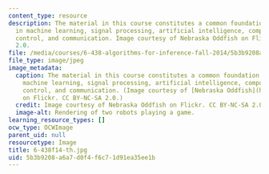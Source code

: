 ```yaml
---
content_type: resource
description: The material in this course constitutes a common foundation for work
  in machine learning, signal processing, artificial intelligence, computer vision,
  control, and communication. Image courtesy of Nebraska Oddfish on Flickr. CC BY-NC-SA
  2.0.
file: /media/courses/6-438-algorithms-for-inference-fall-2014/5b3b9208a6a7d0f4f6c71d91ea35ee1b_6-438f14-th.jpg
file_type: image/jpeg
image_metadata:
  caption: The material in this course constitutes a common foundation for work in
    machine learning, signal processing, artificial intelligence, computer vision,
    control, and communication. (Image courtesy of [Nebraska Oddfish](https://flic.kr/p/eY7Y83)
    on Flickr. CC BY-NC-SA 2.0.)
  credit: Image courtesy of Nebraska Oddfish on Flickr. CC BY-NC-SA 2.0.
  image-alt: Rendering of two robots playing a game.
learning_resource_types: []
ocw_type: OCWImage
parent_uid: null
resourcetype: Image
title: 6-438f14-th.jpg
uid: 5b3b9208-a6a7-d0f4-f6c7-1d91ea35ee1b
---
```

